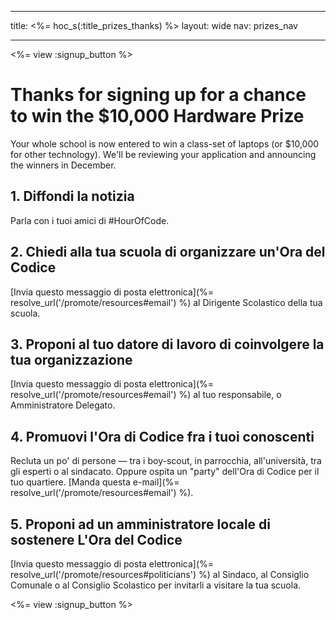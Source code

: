 * * *

title: <%= hoc_s(:title_prizes_thanks) %> layout: wide nav: prizes_nav

* * *

<%= view :signup_button %>

# Thanks for signing up for a chance to win the $10,000 Hardware Prize

Your whole school is now entered to win a class-set of laptops (or $10,000 for other technology). We'll be reviewing your application and announcing the winners in December.

## 1. Diffondi la notizia

Parla con i tuoi amici di #HourOfCode.

## 2. Chiedi alla tua scuola di organizzare un'Ora del Codice

[Invia questo messaggio di posta elettronica](%= resolve_url('/promote/resources#email') %) al Dirigente Scolastico della tua scuola.

## 3. Proponi al tuo datore di lavoro di coinvolgere la tua organizzazione

[Invia questo messaggio di posta elettronica](%= resolve_url('/promote/resources#email') %) al tuo responsabile, o Amministratore Delegato.

## 4. Promuovi l'Ora di Codice fra i tuoi conoscenti

Recluta un po' di persone — tra i boy-scout, in parrocchia, all'università, tra gli esperti o al sindacato. Oppure ospita un "party" dell'Ora di Codice per il tuo quartiere. [Manda questa e-mail](%= resolve_url('/promote/resources#email') %).

## 5. Proponi ad un amministratore locale di sostenere L'Ora del Codice

[Invia questo messaggio di posta elettronica](%= resolve_url('/promote/resources#politicians') %) al Sindaco, al Consiglio Comunale o al Consiglio Scolastico per invitarli a visitare la tua scuola.

<%= view :signup_button %>